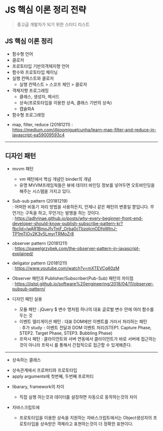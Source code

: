 # JS 핵심 이론 정리 전략
> 중고급 개발자가 되기 위한 스터디 리스트

## JS 핵심 이론 정리 
* 함수형 언어
* 클로저
* 프로토타입 기반의객체지향 언어
* 함수와 프로토타입 체이닝
* 실행 컨텍스트와 클로저
  - 실행 컨텍스트 > 스코프 체인 > 클로저
* 객체지향 프로그래밍
  - 클래스, 생성자, 메서드
  - 상속(프로토타입을 이용한 상속, 클래스 기반의 상속)
  - 캡슐화A
* 함수형 프로그래밍
 - map, filter, reduce  (20181211)
 : https://medium.com/@joomiguelcunha/learn-map-filter-and-reduce-in-javascript-ea59009593c4


--- 
## 디자인 패턴

* mvvm 패턴
  - vm 패턴에서 핵심 개념인 binder의 개념 
  - 유명 MVVM프레임웍들은 뷰에 데이터 바인딩 정보를 넣어두면 오토바인딩을 해주는 시스템을 가지고 있다.
* Sub-sub pattern (20181219)  
: 어떠한 비동기 처리 방법을 사용하든지, 언제나 같은 패턴의 변종일 뿐입니다. 무언가는 구독을 하고, 무언가는 발행을 하는 것이다.  
: https://adhrinae.github.io/posts/why-every-beginner-front-end-developer-should-know-publish-subscribe-pattern-kr?fbclid=IwAR1BmoJfvTmF_Orba0cTbzqIcnODfpWtnJ-TP1mTlOv2K3v5LmyrTRMoZr8

* observer pattern (20181211)  
: https://pawelgrzybek.com/the-observer-pattern-in-javascript-explained/

* deligator pattern (20181211)  
: https://www.youtube.com/watch?v=mXTEVCg60zM

* Observer 패턴과 Publisher/Subscriber(Pub-Sub) 패턴의 차이점  
: https://jistol.github.io/software%20engineering/2018/04/11/observer-pubsub-pattern/

  
* 디자인 패턴 실용
  - 모듈 패턴 : jQuery $ 변수 명처럼 하나의 대표 글로벌 변수 안에 여러 함수를 두는 것
  - 이벤트 델리게이션 패턴 : 대표 DOM에만 이벤트를 거러서 처리하는 패턴   
  : 추가 study - 이벤트 전달과  DOM 이벤트 처리(STEP1. Capture Phase, STEP2. Target Phase, STEP3. Bubbling Phase)
  - 프락시 패턴 : 클라이언트와 서버 연동에서 클라이언트가 바로 서버에 접근하는 것이 아니라 프락시 를 통해서 간접적으로 접근할 수 있게해준다.
  

---
* 상속하는 클래스 
 - 상속관계에서 프로퍼티와 프로토타입
 - apply arguments에 첫번째, 두번째 프로퍼티

* libarary, framework의 차이
  - 직접 실행 하는것과 데이터를 설정하면 자동으로 동작하는것의 차이
 
* 자바스크립트에
  - 프로토타입을 이용한 상속을 지원하는 자바스크립트에서는 Object생성자의 프로토타입을 상속받은 객체라고 표현하는것이 더 정확한 표현이다.

  
